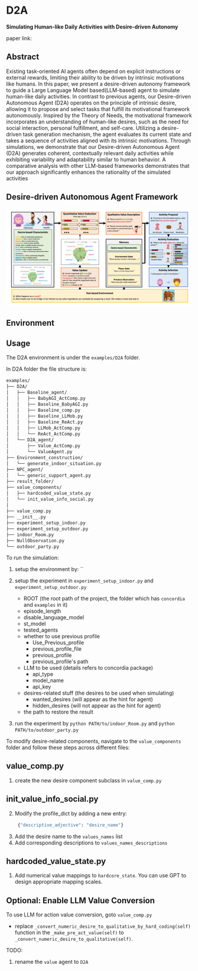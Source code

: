 # D2A
**Simulating Human-like Daily Activities with Desire-driven Autonomy**

paper link:

## Abstract

Existing task-oriented AI agents often depend on explicit instructions or external rewards, limiting their ability to be driven by intrinsic motivations like humans. In this paper, we present a desire-driven autonomy framework to guide a Large Language Model based(LLM-based) agent to simulate human-like daily activities. In contrast to previous agents, our Desire-driven Autonomous Agent (D2A) operates on the principle of intrinsic desire, allowing it to propose and select tasks that fulfill its motivational framework autonomously. Inspired by the Theory of Needs, the motivational framework incorporates an understanding of human-like desires, such as the need for social interaction, personal fulfillment, and self-care. Utilizing a desire-driven task generation mechanism, the agent evaluates its current state and takes a sequence of activities aligned with its intrinsic motivations. Through simulations, we demonstrate that our Desire-driven Autonomous Agent (D2A) generates coherent, contextually relevant daily activities while exhibiting variability and adaptability similar to human behavior. A comparative analysis with other LLM-based frameworks demonstrates that our approach significantly enhances the rationality of the simulated activities

## Desire-driven Autonomous Agent Framework

![image](imgs/framework.png)

## Environment



## Usage

The D2A environment is under the `examples/D2A` folder.

In D2A folder the file structure is:
```
examples/
├── D2A/
│   ├── Baseline_agent/
│   │   ├── BabyAGI_ActComp.py
│   │   ├── Baseline_BabyAGI.py
│   │   ├── Baseline_comp.py
│   │   ├── Baseline_LLMob.py
│   │   ├── Baseline_ReAct.py
│   │   ├── LLMob_ActComp.py
│   │   └── ReAct_ActComp.py
│   └── D2A_agent/
│       ├── Value_ActComp.py
│       └── ValueAgent.py
├── Environment_construction/
│   └── generate_indoor_situation.py
├── NPC_agent/
│   └── generic_support_agent.py
├── result_folder/
├── value_components/
│   ├── hardcoded_value_state.py
│   └── init_value_info_social.py
│
├── value_comp.py
├── __init__.py
├── experiment_setup_indoor.py
├── experiment_setup_outdoor.py
├── indoor_Room.py
├── NullObservation.py
└── outdoor_party.py
```

To run the simulation:
1. setup the environment by:
  ``
2. setup the experiment in `experiment_setup_indoor.py` and `experiment_setup_outdoor.py`
   - ROOT (the root path of the project, the folder which has `concordia` and `examples` in it)
   - episode_length
   - disable_language_model
   - st_model
   - tested_agents
   - whether to use previous profile
     - Use_Previous_profile
     - previous_profile_file
     - previous_profile
     - previous_profile's path
   - LLM to be used (details refers to concordia package)
     - api_type
     - model_name
     - api_key
   - desires-related stuff (the desires to be used when simulating)
     - wanted_desires (will appear as the hint for agent)
     - hidden_desires (will not appear as the hint for agent)
   - the path to restore the result

3. run the experiment by `python PATH/to/indoor_Room.py` and `python PATH/to/outdoor_party.py`

To modify desire-related components, navigate to the `value_components` folder and follow these steps across different files:
## value_comp.py
1. create the new desire component subclass in `value_comp.py`
## init_value_info_social.py
2. Modify the profile_dict by adding a new entry:
   ```python
    {"descriptive_adjective": "desire_name"}
   ```
3. Add the desire name to the `values_names` list
4. Add corresponding descriptions to `values_names_descriptions`
## hardcoded_value_state.py
1. Add numerical value mappings to `hardcore_state`. You can use GPT to design appropriate mapping scales.

## Optional: Enable LLM Value Conversion
To use LLM for action value conversion, goto `value_comp.py`
- replace `_convert_numeric_desire_to_qualitative_by_hard_coding(self)` function in the `_make_pre_act_value(self)` to `_convert_numeric_desire_to_qualitative(self)`.

TODO:
1. rename the `value` agent to `D2A`

